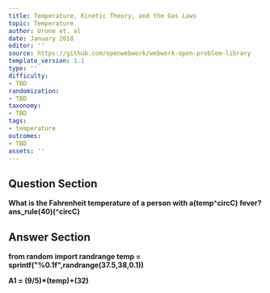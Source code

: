```yaml
---
title: Temperature, Kinetic Theory, and the Gas Laws
topic: Temperature
author: Urone et. al
date: January 2018
editor: ''
source: https://github.com/openwebwork/webwork-open-problem-library
template_version: 1.1
type: ''
difficulty:
- TBD
randomization:
- TBD
taxonomy:
- TBD
tags:
- temperature
outcomes:
- TBD
assets: ''
---
```


## Question Section 

<b>
What is the Fahrenheit temperature of a person with a(temp^circC) fever?
ans_rule(40)(^circC)



## Answer Section

from random import randrange
temp = sprintf("%0.1f",randrange(37.5,38,0.1))

A1 = (9/5)*(temp)+(32)